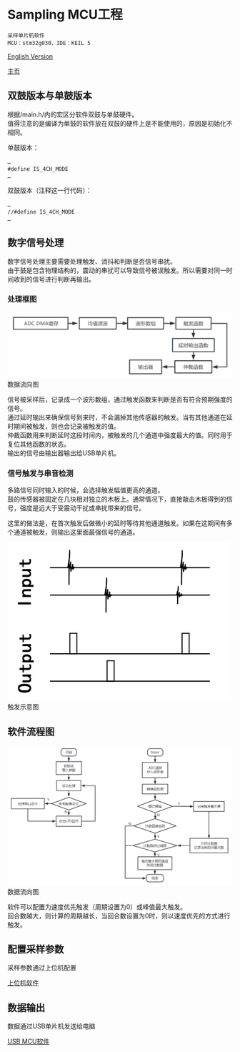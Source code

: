 # Sampling MCU工程
    采样单片机软件
    MCU：stm32g030，IDE：KEIL 5

[English Version](./README_EN.md)  

[主页](../)  


## 双鼓版本与单鼓版本

根据/main.h/内的宏区分软件双鼓与单鼓硬件。  
值得注意的是编译为单鼓的软件放在双鼓的硬件上是不能使用的，原因是初始化不相同。  

单鼓版本：
```
…
#define IS_4CH_MODE 
…
```

双鼓版本（注释这一行代码）：
```
…
//#define IS_4CH_MODE 
…
```


## 数字信号处理

数字信号处理主要需要处理触发、消抖和判断是否信号串扰。  
由于鼓是包含物理结构的，震动的串扰可以导致信号被误触发。所以需要对同一时间收到的信号进行判断再输出。  

### 处理框图

![数据流向](./img/block1.png "数据流向")
数据流向图  

信号被采样后，记录成一个波形数组，通过触发函数来判断是否有符合预期强度的信号。  
通过延时输出来确保信号到来时，不会漏掉其他传感器的触发。当有其他通道在延时期间被触发，则也会记录被触发的值。  
仲裁函数用来判断延时这段时间内，被触发的几个通道中强度最大的值。同时用于复位其他函数的状态。  
输出的信号由输出器输出给USB单片机。  


### 信号触发与串音检测

多路信号同时输入的时候，会选择触发幅值更高的通道。  
鼓的传感器被固定在几块相对独立的木板上。通常情况下，直接敲击木板得到的信号，强度是远大于受震动干扰或串扰带来的信号。  

这里的做法是，在首次触发后做微小的延时等待其他通道触发。如果在这期间有多个通道被触发，则输出这里面最强信号的通道。  

![触发](./img/trigger.png "触发")
触发示意图  


## 软件流程图

![数据流向](./img/block2.png "数据流向")
数据流向图  

软件可以配置为速度优先触发（周期设置为0）或峰值最大触发。  
回合数越大，则计算的周期越长，当回合数设置为0时，则以速度优先的方式进行触发。  


## 配置采样参数

采样参数通过上位机配置  

[上位机软件](../QT-APP/)  


## 数据输出

数据通过USB单片机发送给电脑  

[USB MCU软件](../USB-MCU/)  
